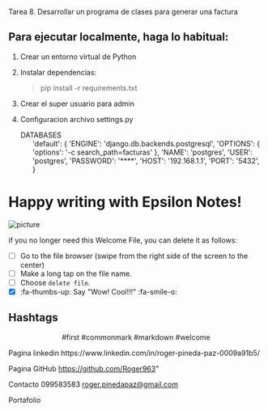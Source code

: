 Tarea 8. Desarrollar un programa de clases para generar una factura

## Para ejecutar localmente, haga lo habitual:

1. Crear un entorno virtual de Python

2. Instalar dependencias:
    >pip install -r requirements.txt

3. Crear el super usuario para admin

4. Configuracion archivo settings.py

     <summary>DATABASES</summary> 
     <ol>
    'default': {
        'ENGINE': 'django.db.backends.postgresql',
        'OPTIONS': {
            'options': '-c search_path=facturas'
        },
        'NAME': 'postgres',
        'USER': 'postgres',
        'PASSWORD': '****',
        'HOST': '192.168.1.1',
        'PORT': '5432',
    }
     </ol>

# Happy writing with Epsilon Notes!

![picture](file:///android_asset/img/default.jpg)

if you no longer need this Welcome File, you can delete it as follows:

- [ ] Go to the file browser (swipe from the right side of the screen to the center)
- [ ] Make a long tap on the file name.
- [ ] Choose `delete file`.
- [x] :fa-thumbs-up: Say "Wow! Cool!!!" :fa-smile-o:

## Hashtags

<center>

#first #commonmark #markdown #welcome

</center>
Pagina linkedin
https://www.linkedin.com/in/roger-pineda-paz-0009a91b5/

Pagina GitHub
https://github.com/Roger963"


Contacto
099583583
roger.pinedapaz@gmail.com

Portafolio

